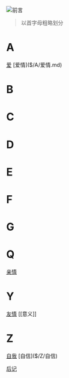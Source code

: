 
![前言](README)

>以首字母粗略划分

# A
[爱]($/A/爱.md)
[爱情]($/A/爱情.md)
# B
# C
# D
# E
# F
# G
# Q
[亲情]($/Q/亲情)
# Y
[友情]($/Y/友情)
[[意义]]
# Z
[自我]($/Z/自我)
[自信]($/Z/自信) 

[后记](后记.md)

